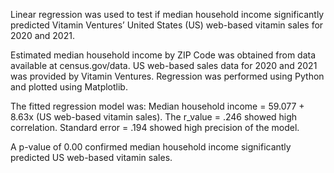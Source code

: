 Linear regression was used to test if median household income significantly predicted
Vitamin Ventures’ United States (US) web-based vitamin sales for 2020 and 2021.

Estimated median household income by ZIP Code was obtained from data available at
census.gov/data.  US web-based sales data for 2020 and 2021 was provided by
Vitamin Ventures.  Regression was performed using Python and plotted using Matplotlib.
 
The fitted regression model was: Median household income = 59.077 + 8.63x
(US web-based vitamin sales).  The r_value = .246 showed high correlation.
Standard error = .194 showed high precision of the model.

A p-value of 0.00 confirmed median household income significantly predicted
US web-based vitamin sales.
